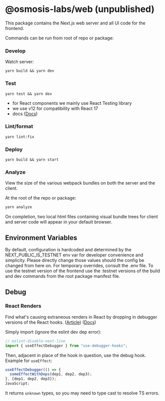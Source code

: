 # @osmosis-labs/web (unpublished)

This package contains the Next.js web server and all UI code for the frontend.

Commands can be run from root of repo or package:

### Develop

Watch server:

```
yarn build && yarn dev
```

### Test

```
yarn test && yarn dev
```

- for React components we mainly use React Testing library
- we use v12 for compatibility with React 17
- docs ([Docs](https://testing-library.com/docs/react-testing-library/intro/))

### Lint/format

```
yarn lint:fix
```

### Deploy

```
yarn build && yarn start
```

### Analyze

View the size of the various webpack bundles on both the server and the client.

At the root of the repo or package:

```bash
yarn analyze
```

On completion, two local html files containing visual bundle trees for client and server code will appear in your default browser.

## Environment Variables

By default, configuration is hardcoded and determined by the NEXT_PUBLIC_IS_TESTNET env var for developer convenience and simplicity. Please directly change those values should the config be changed from here on. For temporary overrides, consult the .env file. To use the testnet version of the frontend use the :testnet versions of the build and dev commands from the root package manifest file.

## Debug

### React Renders

Find what's causing extraneous renders in React by dropping in debugger versions of the React hooks. ([Article](https://reactjsexample.com/react-hooks-that-are-useful-for-debugging-dependency-changes-between-renders/)) ([Docs](https://github.com/kyleshevlin/use-debugger-hooks))

Simply import (ignore the eslint dev dep error):

```typescript
// eslint-disable-next-line
import { useEffectDebugger } from "use-debugger-hooks";
```

Then, adjacent in place of the hook in question, use the debug hook. Example for `useEffect`:

```typescript
useEffectDebugger(() => {
  someEffectWithDeps(dep1, dep2, dep3);
}, [dep1, dep2, dep3]);
JavaScript;
```

It returns `unknown` types, so you may need to type cast to resolve TS errors.
